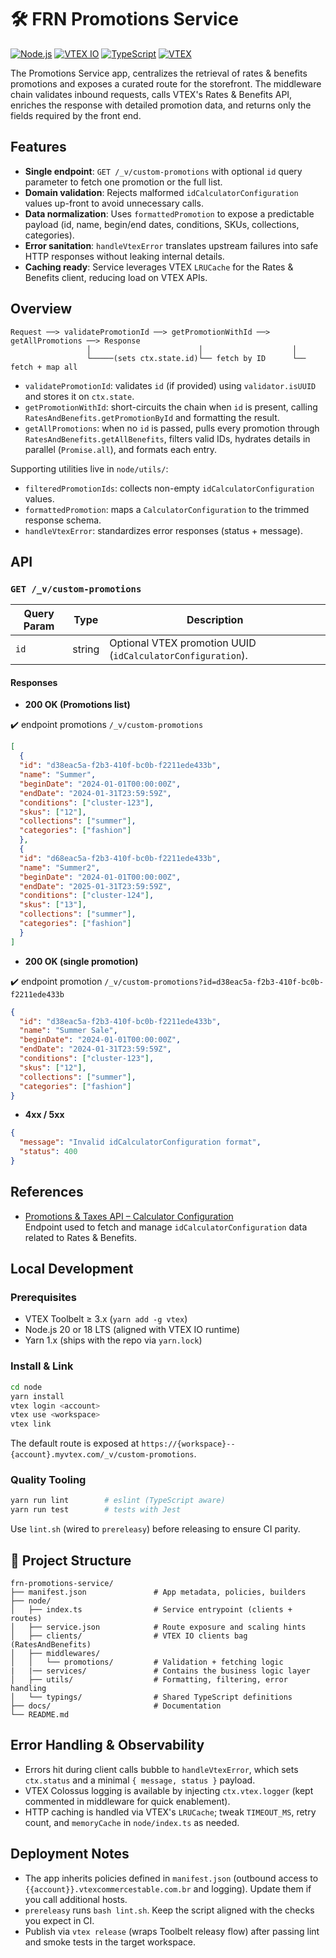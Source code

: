 # 🛠 FRN Promotions Service
[![Node.js](https://img.shields.io/badge/node-7.x-green)](https://nodejs.org/)
[![VTEX IO](https://img.shields.io/badge/vtex-io-blue)](https://vtex.io/)
[![TypeScript](https://img.shields.io/badge/typescript-5.x-blue?logo=typescript)](https://www.typescriptlang.org/)
[![VTEX](https://img.shields.io/badge/VTEX-181717?logo=vtex&logoColor=white&color=red)](https://vtex.com/pt-br/)

The Promotions Service app, centralizes the retrieval of rates & benefits promotions and exposes a curated route for the storefront. The middleware chain validates inbound requests, calls VTEX's Rates & Benefits API, enriches the response with detailed promotion data, and returns only the fields required by the front end.

## Features

- **Single endpoint**: `GET /_v/custom-promotions` with optional `id` query parameter to fetch one promotion or the full list.
- **Domain validation**: Rejects malformed `idCalculatorConfiguration` values up-front to avoid unnecessary calls.
- **Data normalization**: Uses `formattedPromotion` to expose a predictable payload (id, name, begin/end dates, conditions, SKUs, collections, categories).
- **Error sanitation**: `handleVtexError` translates upstream failures into safe HTTP responses without leaking internal details.
- **Caching ready**: Service leverages VTEX `LRUCache` for the Rates & Benefits client, reducing load on VTEX APIs.

## Overview

```
Request ──> validatePromotionId ──> getPromotionWithId ──> getAllPromotions ──> Response
                 │                        │                    │
                 └─────(sets ctx.state.id)└── fetch by ID      └── fetch + map all
```

- `validatePromotionId`: validates `id` (if provided) using `validator.isUUID` and stores it on `ctx.state`.
- `getPromotionWithId`: short-circuits the chain when `id` is present, calling `RatesAndBenefits.getPromotionById` and formatting the result.
- `getAllPromotions`: when no `id` is passed, pulls every promotion through `RatesAndBenefits.getAllBenefits`, filters valid IDs, hydrates details in parallel (`Promise.all`), and formats each entry.

Supporting utilities live in `node/utils/`:

- `filteredPromotionIds`: collects non-empty `idCalculatorConfiguration` values.
- `formattedPromotion`: maps a `CalculatorConfiguration` to the trimmed response schema.
- `handleVtexError`: standardizes error responses (status + message).

## API

### `GET /_v/custom-promotions`

| Query Param | Type   | Description                                                 |
|-------------|--------|-------------------------------------------------------------|
| `id`        | string | Optional VTEX promotion UUID (`idCalculatorConfiguration`). |

#### Responses

- **200 OK (Promotions list)**

✔️ endpoint promotions
```/_v/custom-promotions```
```json
[
  {
  "id": "d38eac5a-f2b3-410f-bc0b-f2211ede433b",
  "name": "Summer",
  "beginDate": "2024-01-01T00:00:00Z",
  "endDate": "2024-01-31T23:59:59Z",
  "conditions": ["cluster-123"],
  "skus": ["12"],
  "collections": ["summer"],
  "categories": ["fashion"]
  },
  {
  "id": "d68eac5a-f2b3-410f-bc0b-f2211ede433b",
  "name": "Summer2",
  "beginDate": "2024-01-01T00:00:00Z",
  "endDate": "2025-01-31T23:59:59Z",
  "conditions": ["cluster-124"],
  "skus": ["13"],
  "collections": ["summer"],
  "categories": ["fashion"]
  }
]
```

- **200 OK (single promotion)**

✔️ endpoint promotion
```/_v/custom-promotions?id=d38eac5a-f2b3-410f-bc0b-f2211ede433b```
```json
{
  "id": "d38eac5a-f2b3-410f-bc0b-f2211ede433b",
  "name": "Summer Sale",
  "beginDate": "2024-01-01T00:00:00Z",
  "endDate": "2024-01-31T23:59:59Z",
  "conditions": ["cluster-123"],
  "skus": ["12"],
  "collections": ["summer"],
  "categories": ["fashion"]
}
```
- **4xx / 5xx**

```json
{
  "message": "Invalid idCalculatorConfiguration format",
  "status": 400
}
```
## References

- [Promotions & Taxes API – Calculator Configuration](https://developers.vtex.com/docs/api-reference/promotions-and-taxes-api#get-/api/rnb/pvt/benefits/calculatorconfiguration)  
  Endpoint used to fetch and manage `idCalculatorConfiguration` data related to Rates & Benefits.

## Local Development

### Prerequisites

- VTEX Toolbelt ≥ 3.x (`yarn add -g vtex`)
- Node.js 20 or 18 LTS (aligned with VTEX IO runtime)
- Yarn 1.x (ships with the repo via `yarn.lock`)

### Install & Link

```bash
cd node
yarn install
vtex login <account>
vtex use <workspace>
vtex link

```

The default route is exposed at `https://{workspace}--{account}.myvtex.com/_v/custom-promotions`.

### Quality Tooling

```bash
yarn run lint        # eslint (TypeScript aware)
yarn run test        # tests with Jest

```

Use `lint.sh` (wired to `prereleasy`) before releasing to ensure CI parity.

## 📂 Project Structure

```
frn-promotions-service/
├── manifest.json               # App metadata, policies, builders
├── node/
│   ├── index.ts                # Service entrypoint (clients + routes)
│   ├── service.json            # Route exposure and scaling hints
│   ├── clients/                # VTEX IO clients bag (RatesAndBenefits)
│   ├── middlewares/
│   │   └── promotions/         # Validation + fetching logic
|   |── services/               # Contains the business logic layer
│   ├── utils/                  # Formatting, filtering, error handling
│   └── typings/                # Shared TypeScript definitions
├── docs/                       # Documentation
└── README.md                   
```

## Error Handling & Observability

- Errors hit during client calls bubble to `handleVtexError`, which sets `ctx.status` and a minimal `{ message, status }` payload.
- VTEX Colossus logging is available by injecting `ctx.vtex.logger` (kept commented in middleware for quick enablement).
- HTTP caching is handled via VTEX's `LRUCache`; tweak `TIMEOUT_MS`, retry count, and `memoryCache` in `node/index.ts` as needed.

## Deployment Notes

- The app inherits policies defined in `manifest.json` (outbound access to `{{account}}.vtexcommercestable.com.br` and logging). Update them if you call additional hosts.
- `prereleasy` runs `bash lint.sh`. Keep the script aligned with the checks you expect in CI.
- Publish via `vtex release` (wraps Toolbelt releasy flow) after passing lint and smoke tests in the target workspace.

